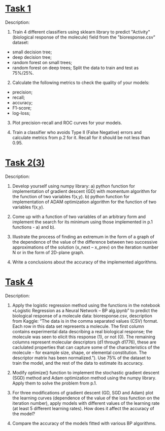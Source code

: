 # [Task 1](https://github.com/ShinkorenokArina/ITMO_study/blob/9ed4cf07712a76edc2d475c1aa2b43ec225ef07d/ML/Task_1_ShinkorenokArina_Group_J4132c.ipynb)

Description:
1. Train 4 different classifiers using sklearn library to predict "Activity" (biological response of the molecule) field from the "bioresponse.csv" dataset:
- small decision tree;
- deep decision tree;
- random forest on small trees;
- random forest on deep trees;
Split the data to train and test as 75%/25%.

2. Calculate the following metrics to check the quality of your models:
- precision;
- recall;
- accuracy;
- F1-score;
- log-loss;

3. Plot precision-recall and ROC curves for your models.

4. Train a classifier who avoids Type II (False Negative) errors and calculate metrics from p.2 for it. Recall for it should be not less than 0.95.


# [Task 2(3)](https://github.com/ShinkorenokArina/ITMO_study/blob/b21663b10d2e82b1d904426269236e605544dbeb/ML/task_2(3)(optimisation_methods)_ShinkorenokArina_Group_J4132c.ipynb)

Description:
1. Develop yourself using numpy library:
a) python function for implementation of gradient descent (GD) with momentum algorithm for the function of two variables f(x,y).
b) python function for implementation of ADAM optimization algorithm for the function of two variables f(x,y).

3. Come up with a function of two variables of an arbitrary form and implement the search for its minimum using those implemented in p.1 functions - a) and b).

5. Illustrate the process of finding an extremum in the form of a graph of the dependence of the value of the difference between two successive approximations of the solution (x_next – x_prev) on the iteration number N or in the form of 2D-plane graph.

6. Write a conclusions about the accuracy of the implemented algorithms.


# [Task 4](https://github.com/ShinkorenokArina/ITMO_study/blob/75bdcaf86103619551cf2c73d5009706c543ba8f/ML/task_4_ShinkorenokArina_Group_J4132c.ipynb)

Description:
1.	Apply the logistic regression method using the functions in the notebook «Logistic Regression as a Neural Network – BP alg.ipynb” to predict the biological response of a molecule 
data: bioresponse.csv, 
description from Kaggle: “The data is in the comma separated values (CSV) format. Each row in this data set represents a molecule. The first column contains experimental data describing a real biological response; the molecule was seen to elicit this response (1), or not (0). The remaining columns represent molecular descriptors (d1 through d1776), these are caclulated properties that can capture some of the characteristics of the molecule - for example size, shape, or elemental constitution. The descriptor matrix has been normalized.”). 
Use 75% of the dataset to train the model, and the rest of the data to estimate its accuracy.

2.	Modify optimize() function to implement the stochastic gradient descent (SGD) method and Adam optimization method using the numpy library. Apply them to solve the problem from p.1.

3.	For three modifications of gradient descent (GD, SGD and Adam) plot the learning curves (dependence of the value of the loss function on the iteration number), apply models with different values of the learning rate (at least 5 different learning rates). How does it affect the accuracy of the model? 

4.	Compare the accuracy of the models fitted with various BP algorithms.
